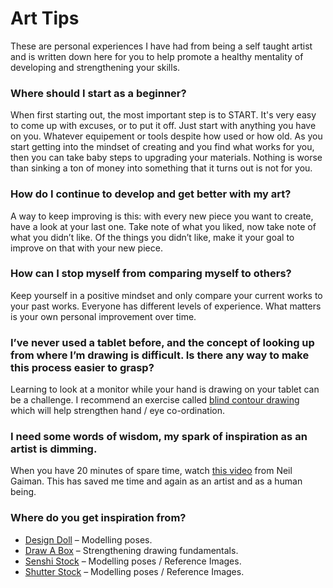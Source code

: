 # Art Tips

These are personal experiences I have had from being a self taught artist and is written down here for you to help promote a healthy mentality of developing and strengthening your skills.

### Where should I start as a beginner?
When first starting out, the most important step is to START. It's very easy to come up with excuses, or to put it off. Just start with anything you have on you. Whatever equipement or tools despite how used or how old. As you start getting into the mindset of creating and you find what works for you, then you can take baby steps to upgrading your materials. Nothing is worse than sinking a ton of money into something that it turns out is not for you.

### How do I continue to develop and get better with my art?
A way to keep improving is this: with every new piece you want to create, have
a look at your last one. Take note of what you liked, now take note of what you
didn’t like. Of the things you didn’t like, make it your goal to improve on
that with your new piece.

### How can I stop myself from comparing myself to others?
Keep yourself in a positive mindset and only compare your current works to your
past works. Everyone has different levels of experience. What matters is your
own personal improvement over time.

### I’ve never used a tablet before, and the concept of looking up from where I’m drawing is difficult. Is there any way to make this process easier to grasp?
Learning to look at a monitor while your hand is drawing on your tablet can be a
challenge. I recommend an exercise called [blind contour drawing](https://en.wikipedia.org/wiki/Blind_contour_drawing)
which will help strengthen hand / eye co-ordination.

### I need some words of wisdom, my spark of inspiration as an artist is dimming.
When you have 20 minutes of spare time, watch [this video](https://www.youtube.com/watch?v=plWexCID-kA)
from Neil Gaiman. This has saved me time and again as an artist and as a human being.

### Where do you get inspiration from?
* [Design Doll](http://terawell.net/terawell/?lang=en) – Modelling poses.
* [Draw A Box](http://drawabox.com/) – Strengthening drawing fundamentals.
* [Senshi Stock](https://senshistock.deviantart.com/gallery/) – Modelling poses / Reference Images.
* [Shutter Stock](https://www.shutterstock.com/home) – Modelling poses / Reference Images.
